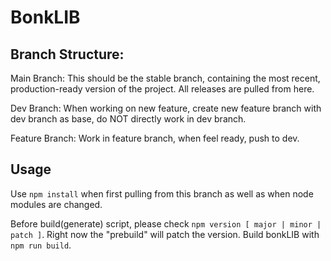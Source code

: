 # BonkLIB
## Branch Structure:
Main Branch:
This should be the stable branch, containing the most recent, production-ready version of the project. All releases are pulled from here.

Dev Branch:
When working on new feature, create new feature branch with dev branch as base, do NOT directly work in dev branch.

Feature Branch:
Work in feature branch, when feel ready, push to dev.

## Usage
Use `npm install` when first pulling from this branch as well as when node modules are changed.

Before build(generate) script, please check `npm version [ major | minor | patch ]`.
Right now the "prebuild" will patch the version.
Build bonkLIB with `npm run build`.
